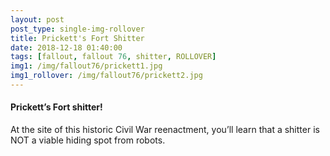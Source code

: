 ```yaml
---
layout: post
post_type: single-img-rollover
title: Prickett's Fort Shitter
date: 2018-12-18 01:40:00
tags: [fallout, fallout 76, shitter, ROLLOVER]
img1: /img/fallout76/prickett1.jpg
img1_rollover: /img/fallout76/prickett2.jpg
---
```

#### Prickett’s Fort shitter!

At the site of this historic Civil War reenactment, you’ll learn that a shitter is NOT a viable hiding spot from robots.
